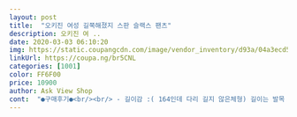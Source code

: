 ```yaml
---
layout: post 
title:  "오키진 여성 길쭉해졌지 스판 슬랙스 팬츠" 
description: 오키진 여 ..
date: 2020-03-03 06:10:20 
img: https://static.coupangcdn.com/image/vendor_inventory/d93a/04a3ecd50a783d1b7f0075db1edf08b44d517041d29024686981f6734fad.jpg 
linkUrl: https://coupa.ng/br5CNL 
categories: [1001] 
color: FF6F00 
price: 10900 
author: Ask View Shop 
cont:  "●구매후기●<br/><br/> - 길이감 :( 164인데 다리 길지 않은체형) 길이는 발목 밑으로 땅에 끌리지 않을 정도네요.<br/> 체형에 따라 다르겠지만 160이하의 키라면 조금 길수도 있을 듯 하네요.<br/><br/><br/> - 비침 : 비침 전혀 없어 맨들맨들한 재질로 여름옷치고는 두껍긴하지만 타이트하지 않아 시원하네요<br/><br/> - 사이즈  and amp; 착용감 : 허리 밴드라서 너무 편하고 잘 맞아요.<br/> 밑위가 길어서 다리가 길어보이고 배까지 감싸줘서 군살커버도 되고 좋네요.<br/><br/><br/> - 총평 : 제 몸에는 사이즈가 너무 잘 맞고 편해서 좋으나 마감부분이 조금 아쉬워요.<br/><br/><br/> -7월 추가후기<br/> -<br/>5월에 샀는데 옆구리 쪽 드디어 터졌네요ㅋㅋ가격 저렴해서 마감도 대충했나봐요.<br/>.<br/>다시 기워입습니다ㅋㅋ<br/>♡ 가격 : 8,900<br/>♡ 구매일 : 2019.<br/>5.<br/>20 <br/> - 22<br/>♡ 상품평 : 164cm 49kg 바지 27<br/>가격이 저렴이라 만족이네요~<br/>교복바지랑 교련바지만입었던갯같내요  이미지보고 편할것같아<br/>그 말은 사이즈맞게 사달라는소리이겠죵~~  암튼 입고다녀본결과<br/>그래서 너생일때 내가 선물로 사줄께햇더니 엄청좋아하면서 자기사이즈도 맞는거있을까 응근히 사이즈도 말해주내요<br/>길이는 조금 짧다라고생각도드나 요즘은긴것보단 일부러 짧게도입긴하던데~~ㅋ 사람마다 개인차이~~~<br/>날씬해 보이기도 하지만... <br/><br/>동안 븉는타이트한바지만고집해입었는데 이미지보고 편할것같아주문했어요  이렇게넓고풍성한바지는학교다닐때<br/>바지 편하고 길이감, 옷감 나쁘지 않아요.<br/><br/>사실분들은 옆구리쪽 터지기전 미리 기워놓으세요.<br/>.<br/>내껀 괜찮겠지 생각 놉.<br/>.<br/>오래입으면 다 터지는듯ㅋㅋ<br/>상품평 보고 구매했다가 실패... <br/>ㅠㅠ<br/>상품평에 하루입고 뜯어졌다는 말이 많은데 그정도까지는 아니지만 실밥이 이리 저리 튀어나와 있고 먼지가 묻어왔네요.<br/>.<br/>ㅠㅠ<br/>실밥부분 정리하고 외출복으로 또는 집에서 편하게 입기 괜찮네요~<br/>잘입을게요 세탁은 갱적으로 블랙이라 손세탁했어요  스팀으로 매끄럽게잡아주니  고급집니다 담에 친구선물바지도 생각중입니다<br/>주문했는데 그런대로 입을만합니다 친구가보더니 좋다고 본인도사야겠다며  한참을 만져보고 어디거냐고자꾸묻는거에요<br/>편하고 더 말라보이고 예쁘다는소리에  자주입을것같습니다<br/>한 번 입고 허리 부분이 두두둑... <br/><br/>허리뒷쪽으로는 쫄쫄이(?) 밴드, 앞쪽은 평평한 밴드이며 스판끼도 적당히 있어 활동하기 불편하지 않아요.<br/><br/>" 
---
```

